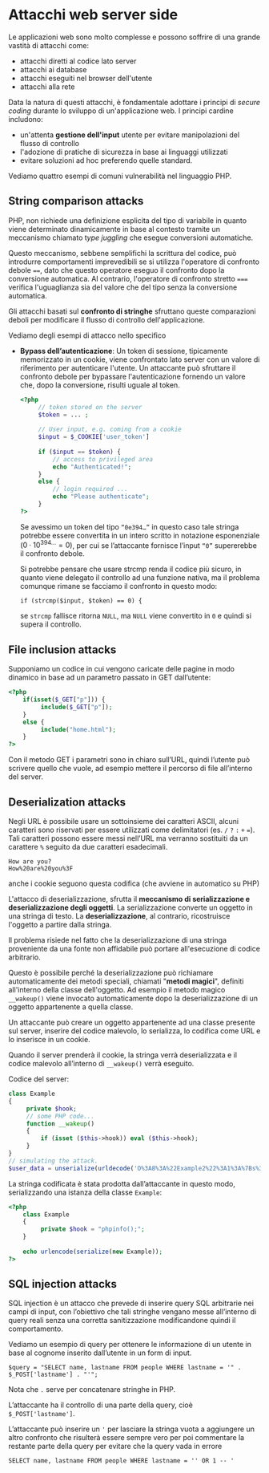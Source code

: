 ﻿# Attacchi web server side

Le applicazioni web sono molto complesse e possono soffrire di una grande vastità di attacchi come:

- attacchi diretti al codice lato server
- attacchi ai database
- attacchi eseguiti nel browser dell'utente
- attacchi alla rete

Data la natura di questi attacchi, è fondamentale adottare i principi di *secure coding* durante lo sviluppo di un'applicazione web. I principi cardine includono:

- un'attenta **gestione dell'input** utente per evitare manipolazioni del flusso di controllo
- l'adozione di pratiche di sicurezza in base ai linguaggi utilizzati
- evitare soluzioni ad hoc preferendo quelle standard.

Vediamo quattro esempi di comuni vulnerabilità nel linguaggio PHP.

## String comparison attacks

PHP, non richiede una definizione esplicita del tipo di variabile in quanto viene determinato dinamicamente in base al contesto tramite un meccanismo chiamato t*ype juggling* che esegue conversioni automatiche.

Questo meccanismo, sebbene semplifichi la scrittura del codice, può introdurre comportamenti imprevedibili se si utilizza l'operatore di confronto debole `==`, dato che questo operatore eseguo il confronto dopo la conversione automatica. Al contrario, l'operatore di confronto stretto `===` verifica l'uguaglianza sia del valore che del tipo senza la conversione automatica.

Gli attacchi basati sul **confronto di stringhe** sfruttano queste comparazioni deboli per modificare il flusso di controllo dell'applicazione.

Vediamo degli esempi di attacco nello specifico

- **Bypass dell’autenticazione**: Un token di sessione, tipicamente memorizzato in un cookie, viene confrontato lato server con un valore di riferimento per autenticare l'utente. Un attaccante può sfruttare il confronto debole per bypassare l'autenticazione fornendo un valore che, dopo la conversione, risulti uguale al token.
    
    ```php
    <?php
    	 // token stored on the server
    	 $token = ... ;
    	 
    	 // User input, e.g. coming from a cookie
    	 $input = $_COOKIE['user_token']
    	 
    	 if ($input == $token) {
    		 // access to privileged area
    		 echo "Authenticated!";
    	 }
    	 else {
    		 // login required ...
    		 echo "Please authenticate";
    	 }
    ?>
    ```
    
    Se avessimo un token del tipo `“0e394…”` in questo caso tale stringa potrebbe essere convertita in un intero scritto in notazione esponenziale ($0\cdot 10^{394…} = 0$), per cui se l’attaccante fornisce l’input `“0”` supererebbe il confronto debole.
    
    Si potrebbe pensare che usare strcmp renda il codice più sicuro, in quanto viene delegato il controllo ad una funzione nativa, ma il problema comunque rimane se facciamo il confronto in questo modo:
    
    `if (strcmp($input, $token) == 0) {`
    
    se `strcmp` fallisce ritorna `NULL`, ma `NULL` viene convertito in `0` e quindi si supera il controllo.
    

## File inclusion attacks

Supponiamo un codice in cui vengono caricate delle pagine in modo dinamico in base ad un parametro passato in GET dall’utente:

```php
<?php
	if(isset($_GET["p"])) {
		 include($_GET["p"]);
	}
	else {
		 include("home.html");
	}
?>
```

Con il metodo GET i parametri sono in chiaro sull’URL, quindi l’utente può scrivere quello che vuole, ad esempio mettere il percorso di file all’interno del server.

## Deserialization attacks

Negli URL è possibile usare un sottoinsieme dei caratteri ASCII, alcuni caratteri sono riservati per essere utilizzati come delimitatori (es. `/` `?` `:` `+` `=`). Tali caratteri possono essere messi nell’URL ma verranno sostituiti da un carattere `%` seguito da due caratteri esadecimali.

```
How are you?
How%20are%20you%3F
```

anche i cookie seguono questa codifica (che avviene in automatico su PHP)

L'attacco di deserializzazione, sfrutta il **meccanismo di serializzazione e deserializzazione degli oggetti**. La serializzazione converte un oggetto in una stringa di testo. La **deserializzazione**, al contrario, ricostruisce l'oggetto a partire dalla stringa.

Il problema risiede nel fatto che la deserializzazione di una stringa proveniente da una fonte non affidabile può portare all'esecuzione di codice arbitrario.

Questo è possibile perché la deserializzazione può richiamare automaticamente dei metodi speciali, chiamati "**metodi magici**", definiti all'interno della classe dell'oggetto.
Ad esempio il metodo magico `__wakeup()` viene invocato automaticamente dopo la deserializzazione di un oggetto appartenente a quella classe.

Un attaccante può creare un oggetto appartenente ad una classe presente sul server, inserire del codice malevolo, lo serializza, lo codifica come URL e lo inserisce in un cookie.

Quando il server prenderà il cookie, la stringa verrà deserializzata e il codice malevolo all’interno di `__wakeup()` verrà eseguito.

Codice del server:

```php
class Example
{
	 private $hook;
	 // some PHP code...
	 function __wakeup()
	 {
		 if (isset ($this->hook)) eval ($this->hook);
	 }
}
// simulating the attack.
$user_data = unserialize(urldecode('O%3A8%3A%22Example2%22%3A1%3A%7Bs%3A14%3A%22%00Exam ple2%00hook%22%3Bs%3A10%3A%22phpinfo%28%29%3B%22%3B%7D'));
```

La stringa codificata è stata prodotta dall’attaccante in questo modo, serializzando una istanza della classe `Example`:

```php
<?php
	class Example
	{
		 private $hook = "phpinfo();";
	}
	
	echo urlencode(serialize(new Example));
?>
```

## SQL injection attacks

SQL injection è un attacco che prevede di inserire query SQL arbitrarie nei campi di input, con l’obiettivo che tali stringhe vengano messe all’interno di query reali senza una corretta sanitizzazione modificandone quindi il comportamento.

Vediamo un esempio di query per ottenere le informazione di un utente in base al cognome inserito dall’utente in un form di input.

 
`$query = "SELECT name, lastname FROM people WHERE lastname = '" . $_POST['lastname'] . "'";`

Nota che `.` serve per concatenare stringhe in PHP.

L’attaccante ha il controllo di una parte della query, cioè `$_POST['lastname']`.

L’attaccante può inserire un `'` per lasciare la stringa vuota a aggiungere un altro confronto che risulterà essere sempre vero per poi commentare la restante parte della query per evitare che la query vada in errore

`SELECT name, lastname FROM people WHERE lastname = '' OR 1 -- '`
